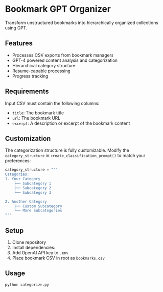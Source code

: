 # Bookmark GPT Organizer

Transform unstructured bookmarks into hierarchically organized collections using GPT.

## Features

- Processes CSV exports from bookmark managers
- GPT-4 powered content analysis and categorization
- Hierarchical category structure
- Resume-capable processing
- Progress tracking

## Requirements

Input CSV must contain the following columns:

- `title`: The bookmark title
- `url`: The bookmark URL
- `excerpt`: A description or excerpt of the bookmark content

## Customization

The categorization structure is fully customizable. Modify the `category_structure` in `create_classification_prompt()` to match your preferences:

```python
category_structure = """
Categories:
1. Your Category
    ├── Subcategory 1
    ├── Subcategory 2
    └── Subcategory 3

2. Another Category
    ├── Custom Subcategory
    └── More Subcategories
"""
```

## Setup

1. Clone repository
2. Install dependencies:
3. Add OpenAI API key to `.env`
4. Place bookmark CSV in root as `bookmarks.csv`

## Usage

```bash
python categorize.py
```
